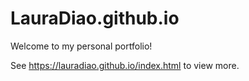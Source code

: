 # LauraDiao.github.io
Welcome to my personal portfolio!

See https://lauradiao.github.io/index.html to view more. 
